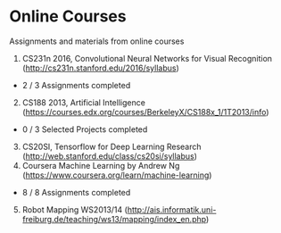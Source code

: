 # Online Courses
Assignments and materials from online courses
1) CS231n 2016, Convolutional Neural Networks for Visual Recognition (http://cs231n.stanford.edu/2016/syllabus)
- 2 / 3 Assignments completed
2) CS188 2013, Artificial Intelligence (https://courses.edx.org/courses/BerkeleyX/CS188x_1/1T2013/info)
- 0 / 3 Selected Projects completed
3) CS20SI, Tensorflow for Deep Learning Research (http://web.stanford.edu/class/cs20si/syllabus)
4) Coursera Machine Learning by Andrew Ng (https://www.coursera.org/learn/machine-learning)
- 8 / 8 Assignments completed
5) Robot Mapping WS2013/14 (http://ais.informatik.uni-freiburg.de/teaching/ws13/mapping/index_en.php)